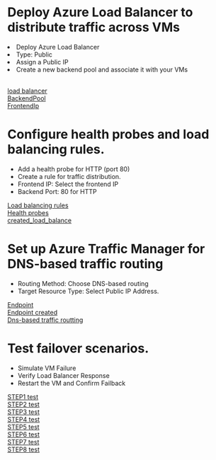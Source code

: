 <h1>Deploy Azure Load Balancer to distribute traffic across VMs</h1>

<li>Deploy Azure Load Balancer</li>
<li>Type: Public</li>
<li>Assign a Public IP</li>
<li>Create a new backend pool and associate it with your VMs</li> 
<br/>


[load balancer](/Lab9/load_balancer.png)<br/>
[BackendPool](/Lab9/backendPool.png)<br/>
[FrontendIp](/Lab9/FrontendIP.png)<br/>

<h1>Configure health probes and load balancing rules.</h1>

<ul>

<li> Add a health probe for HTTP (port 80) </li>
<li> Create a rule for traffic distribution. </li>
<li> Frontend IP: Select the frontend IP </li>
<li> Backend Port: 80 for HTTP </li>

</ul>

[Load balancing rules](/Lab9/Load_balancing_rules.png) <BR/>
[Health probes](/Lab9/Health_probes.png) <BR/>
[created_load_balance](/Lab9/created_load_balancer%20.png)


<h1>Set up Azure Traffic Manager for DNS-based traffic routing</h1>

<ul>
    <li> Routing Method: Choose DNS-based routing </li>
    <li> Target Resource Type: Select Public IP Address. </li>
</ul>

[Endpoint ](/Lab9/endpoint.png)<br/>
[Endpoint created](/Lab9/endpoint_created.png)<br/>
[Dns-based traffic routting](/Lab9/Dns_problem.png)

<h1> Test failover scenarios. </h1>

<ul>
<li>  Simulate VM Failure </li>
<li> Verify Load Balancer Response </li>
<li> Restart the VM and Confirm Failback</li>
</ul>

[STEP1 test](/Lab9/test_failure_1.png)<br/>
[STEP2 test](/Lab9/test_failure_2.png)<br/>
[STEP3 test](/Lab9/test_failure_3.png)<br/>
[STEP4 test](/Lab9/test_failure_4.png)<br/>
[STEP5 test](/Lab9/test_failure_5.png)<br/>
[STEP6 test](/Lab9/test_failure_6.png)<br/>
[STEP7 test](/Lab9/test_failure_7.png)<br/>
[STEP8 test](/Lab9/test_failure_8_after_start_back.png)<br/>

